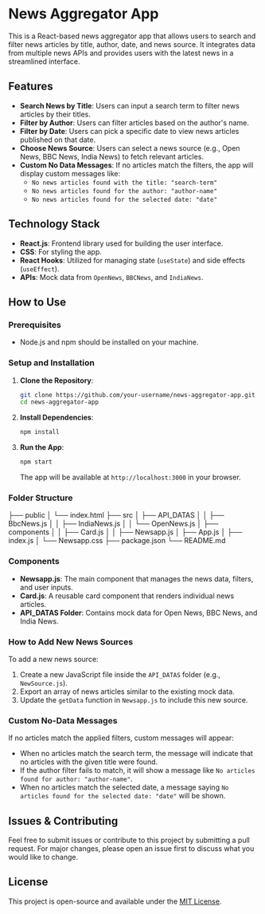 # News Aggregator App

This is a React-based news aggregator app that allows users to search and filter news articles by title, author, date, and news source. It integrates data from multiple news APIs and provides users with the latest news in a streamlined interface.

## Features

- **Search News by Title**: Users can input a search term to filter news articles by their titles.
- **Filter by Author**: Users can filter articles based on the author's name.
- **Filter by Date**: Users can pick a specific date to view news articles published on that date.
- **Choose News Source**: Users can select a news source (e.g., Open News, BBC News, India News) to fetch relevant articles.
- **Custom No Data Messages**: If no articles match the filters, the app will display custom messages like:
  - `No news articles found with the title: "search-term"`
  - `No news articles found for the author: "author-name"`
  - `No news articles found for the selected date: "date"`

## Technology Stack

- **React.js**: Frontend library used for building the user interface.
- **CSS**: For styling the app.
- **React Hooks**: Utilized for managing state (`useState`) and side effects (`useEffect`).
- **APIs**: Mock data from `OpenNews`, `BBCNews`, and `IndiaNews`.

## How to Use

### Prerequisites

- Node.js and npm should be installed on your machine.

### Setup and Installation

1. **Clone the Repository**:
    ```bash
    git clone https://github.com/your-username/news-aggregator-app.git
    cd news-aggregator-app
    ```

2. **Install Dependencies**:
    ```bash
    npm install
    ```

3. **Run the App**:
    ```bash
    npm start
    ```
   The app will be available at `http://localhost:3000` in your browser.

### Folder Structure

├── public │ └── index.html ├── src │ ├── API_DATAS │ │ ├── BbcNews.js │ │ ├── IndiaNews.js │ │ └── OpenNews.js │ ├── components │ │ ├── Card.js │ │ ├── Newsapp.js │ ├── App.js │ ├── index.js │ └── Newsapp.css ├── package.json └── README.md


### Components

- **Newsapp.js**: The main component that manages the news data, filters, and user inputs.
- **Card.js**: A reusable card component that renders individual news articles.
- **API_DATAS Folder**: Contains mock data for Open News, BBC News, and India News.

### How to Add New News Sources

To add a new news source:
1. Create a new JavaScript file inside the `API_DATAS` folder (e.g., `NewSource.js`).
2. Export an array of news articles similar to the existing mock data.
3. Update the `getData` function in `Newsapp.js` to include this new source.

### Custom No-Data Messages

If no articles match the applied filters, custom messages will appear:
- When no articles match the search term, the message will indicate that no articles with the given title were found.
- If the author filter fails to match, it will show a message like `No articles found for author: "author-name"`.
- When no articles match the selected date, a message saying `No articles found for the selected date: "date"` will be shown.

## Issues & Contributing

Feel free to submit issues or contribute to this project by submitting a pull request. For major changes, please open an issue first to discuss what you would like to change.

## License

This project is open-source and available under the [MIT License](LICENSE).
